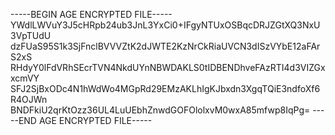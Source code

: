 -----BEGIN AGE ENCRYPTED FILE-----
YWdlLWVuY3J5cHRpb24ub3JnL3YxCi0+IFgyNTUxOSBqcDRJZGtXQ3NxU3VpTUdU
dzFUaS95S1k3SjFnclBVVVZtK2dJWTE2KzNrCkRiaUVCN3dISzVYbE12aFArS2xS
RHdyY0lFdVRhSEcrTVN4NkdUYnNBWDAKLS0tIDBENDhveFAzRTI4d3VIZGxxcmVY
SFJ2SjBxODc4N1hWdWo4MGpRd29EMzAKLhIgKJbxdn3XgqTQiE3ndfoXf6R4OJWn
BNDFkiU2qrKtOzz36UL4LuUEbhZnwdGOFOlolxvM0wxA85mfwp8IqPg=
-----END AGE ENCRYPTED FILE-----
